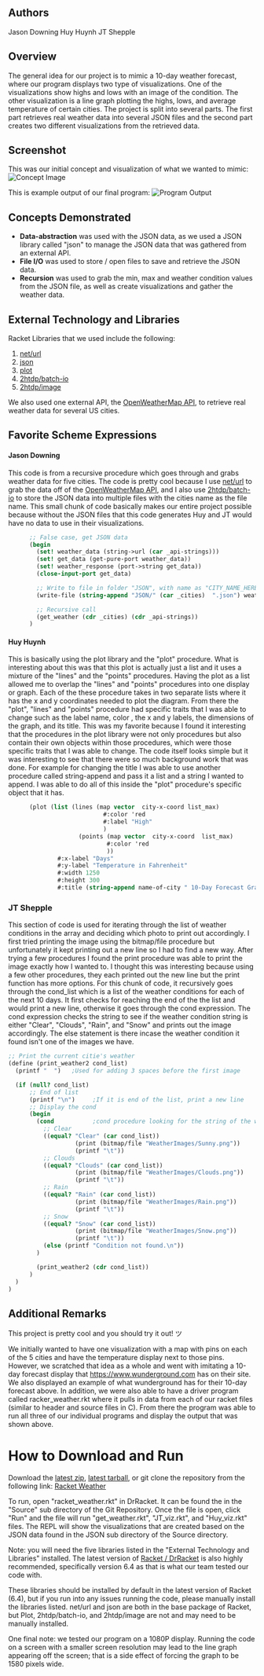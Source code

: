 ## Authors
Jason Downing
Huy Huynh
JT Shepple

## Overview
The general idea for our project is to mimic a 10-day weather forecast, where our program displays two type of visualizations.
One of the visualizations show highs and lows with an image of the condition.
The other visualization is a line graph plotting the highs, lows, and average temperature of certain cities.
The project is split into several parts. The first part retrieves real weather data into several JSON files and
the second part creates two different visualizations from the retrieved data.

## Screenshot
This was our initial concept and visualization of what we wanted to mimic:
![Concept Image](https://raw.githubusercontent.com/oplS16projects/Racket-Weather/master/Example.png)

This is example output of our final program:
![Program Output](https://raw.githubusercontent.com/oplS16projects/Racket-Weather/master/Program_Output.png)

## Concepts Demonstrated
* **Data-abstraction** was used with the JSON data, as we used a JSON library called "json" to manage the JSON data that was gathered from an external API.
* **File I/O** was used to store / open files to save and retrieve the JSON data.
* **Recursion** was used to grab the min, max and weather condition values from the JSON file, as well as create visualizations and gather the weather data.

## External Technology and Libraries
Racket Libraries that we used include the following:

1. [net/url](https://docs.racket-lang.org/net/url.html)
2. [json](https://docs.racket-lang.org/json/)
3. [plot](https://docs.racket-lang.org/plot/)
4. [2htdp/batch-io](https://docs.racket-lang.org/teachpack/2htdpbatch-io.html)
5. [2htdp/image](https://docs.racket-lang.org/teachpack/2htdpimage.html)

We also used one external API, the [OpenWeatherMap API](http://openweathermap.org/api),
to retrieve real weather data for several US cities.

## Favorite Scheme Expressions
#### Jason Downing
This code is from a recursive procedure which goes through and grabs weather data
for five cities. The code is pretty cool because I use [net/url](https://docs.racket-lang.org/net/url.html)
to grab the data off of the [OpenWeatherMap API](http://openweathermap.org/api), and I also
use [2htdp/batch-io](https://docs.racket-lang.org/teachpack/2htdpbatch-io.html) to store the JSON
data into multiple files with the cities name as the file name. This small chunk of code basically
makes our entire project possible because without the JSON files that this code generates Huy and JT would have no data
to use in their visualizations.

```scheme
      ;; False case, get JSON data
      (begin
        (set! weather_data (string->url (car _api-strings)))
        (set! get_data (get-pure-port weather_data))
        (set! weather_response (port->string get_data))
        (close-input-port get_data)

        ;; Write to file in folder "JSON", with name as "CITY_NAME_HERE.json"
        (write-file (string-append "JSON/" (car _cities)  ".json") weather_response)

        ;; Recursive call
        (get_weather (cdr _cities) (cdr _api-strings))
      )
```

#### Huy Huynh
This is basically using the plot library and the "plot" procedure. What is interesting about this was that this plot is actually just a list and it uses a mixture of the "lines" and the "points" procedures. Having the plot as a list allowed me to overlap the "lines" and "points" procedures into one display or graph. Each of the these procedure takes in two separate lists where it has the x and y coordinates needed to plot the diagram. From there the "plot", "lines" and "points" procedure had specific traits that I was able to change such as the label name, color , the x and y labels, the dimensions of the graph, and its title. This was my favorite because I found it interesting that the procedures in the plot library were not only procedures but also contain their own objects within those procedures, which were those specific traits that I was able to change. The code itself looks simple but it was interesting to see that there were so much background work that was done. For example for changing the title I was able to use another procedure called string-append and pass it a list and a string I wanted to append. I was able to do all of this inside the "plot" procedure's specific object that it has.

```scheme
      (plot (list (lines (map vector  city-x-coord list_max)
                           #:color 'red
                           #:label "High"
                           )
                    (points (map vector  city-x-coord  list_max)
                            #:color 'red
                            ))
              #:x-label "Days"
              #:y-label "Temperature in Fahrenheit"
              #:width 1250
              #:height 300
              #:title (string-append name-of-city " 10-Day Forecast Graph"))
```

### JT Shepple
This section of code is used for iterating through the list of weather conditions in the array and deciding which photo to print out accordingly. I first tried printing the image using the bitmap/file procedure but unfortunately it kept printing out a new line so I had to find a new way. After trying a few procedures I found the print procedure was able to print the image exactly how I wanted to. I thought this was interesting because using a few other procedures, they each printed out the new line but the print function has more options. For this chunk of code, it recursively goes through the cond_list which is a list of the weather conditions for each of the next 10 days. It first checks for reaching the end of the the list and would print a new line, otherwise it goes through the cond expression. The cond expression checks the string to see if the weather condition string is either "Clear", "Clouds", "Rain", and "Snow" and prints out the image accordingly. The else statement is there incase the weather condition it found isn't one of the images we have.


```scheme
;; Print the current citie's weather
(define (print_weather2 cond_list)
  (printf "  ")   ;Used for adding 3 spaces before the first image

  (if (null? cond_list)
      ;; End of list
      (printf "\n")     ;If it is end of the list, print a new line
      ;; Display the cond
      (begin
        (cond           ;cond procedure looking for the string of the weather condition
          ;; Clear
          ((equal? "Clear" (car cond_list))
                   (print (bitmap/file "WeatherImages/Sunny.png"))
                   (printf "\t"))
          ;; Clouds
          ((equal? "Clouds" (car cond_list))
                   (print (bitmap/file "WeatherImages/Clouds.png"))
                   (printf "\t"))
          ;; Rain
          ((equal? "Rain" (car cond_list))
                   (print (bitmap/file "WeatherImages/Rain.png"))
                   (printf "\t"))
          ;; Snow
          ((equal? "Snow" (car cond_list))
                   (print (bitmap/file "WeatherImages/Snow.png"))
                   (printf "\t"))
          (else (printf "Condition not found.\n"))
        )

        (print_weather2 (cdr cond_list))
      )
  )
)

```

## Additional Remarks
This project is pretty cool and you should try it out! ツ

We initially wanted to have one visualization with a map with pins on each of the 5 cities and have the temperature display next to those pins. However, we scratched that idea as a whole and went with imitating a 10-day forecast display that https://www.wunderground.com has on their site. We also displayed an example of what wunderground has for their 10-day forecast above. In addition, we were also able to have a driver program called racker_weather.rkt where it pulls in data from each of our racket files (similar to header and source files in C). From there the program was able to run all three of our individual programs and display the output that was shown above.

# How to Download and Run
Download the [latest zip](https://github.com/oplS16projects/Racket-Weather/zipball/master),
[latest tarball](https://github.com/oplS16projects/Racket-Weather/tarball/master),
or git clone the repository from the following link:
[Racket Weather](https://github.com/oplS16projects/Racket-Weather.git)

To run, open "racket_weather.rkt" in DrRacket. It can be found the in the "Source"
sub directory of the Git Repository. Once the file is open, click "Run" and the
file will run "get_weather.rkt", "JT_viz.rkt", and "Huy_viz.rkt" files. The REPL
will show the visualizations that are created based on the JSON data found in the
JSON sub directory of the Source directory.

Note: you will need the five libraries listed in the "External Technology and Libraries"
installed. The latest version of [Racket / DrRacket](https://download.racket-lang.org/) is
also highly recommended, specifically version 6.4 as that is what our team tested our code with.

These libraries should be installed by default in the latest version of Racket (6.4), but
if you run into any issues running the code, please manually install the libraries listed.
net/url and json are both in the base package of Racket, but Plot, 2htdp/batch-io, and
2htdp/image are not and may need to be manually installed.

One final note: we tested our program on a 1080P display. Running the code on a screen
with a smaller screen resolution may lead to the line graph appearing off the screen;
that is a side effect of forcing the graph to be 1580 pixels wide.
